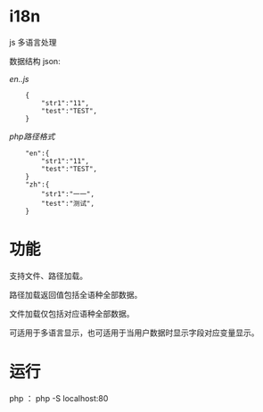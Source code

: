 # i18n
js 多语言处理

数据结构 json:

*en..js*
```
    {
        "str1":"11",
        "test":"TEST",
    }
```

*php路径格式*

```
    "en":{
        "str1":"11",
        "test":"TEST",
    }
    "zh":{
        "str1":"一一",
        "test":"测试",
    }
```

# 功能

支持文件、路径加载。

路径加载返回值包括全语种全部数据。

文件加载仅包括对应语种全部数据。

可适用于多语言显示，也可适用于当用户数据时显示字段对应变量显示。

# 运行

php ： php -S localhost:80






